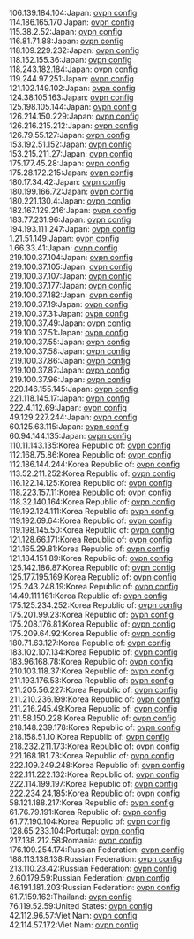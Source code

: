 106.139.184.104:Japan: [ovpn config](vpn/106_139_184_104.ovpn)  
114.186.165.170:Japan: [ovpn config](vpn/114_186_165_170.ovpn)  
115.38.2.52:Japan: [ovpn config](vpn/115_38_2_52.ovpn)  
116.81.71.88:Japan: [ovpn config](vpn/116_81_71_88.ovpn)  
118.109.229.232:Japan: [ovpn config](vpn/118_109_229_232.ovpn)  
118.152.155.36:Japan: [ovpn config](vpn/118_152_155_36.ovpn)  
118.243.182.184:Japan: [ovpn config](vpn/118_243_182_184.ovpn)  
119.244.97.251:Japan: [ovpn config](vpn/119_244_97_251.ovpn)  
121.102.149.102:Japan: [ovpn config](vpn/121_102_149_102.ovpn)  
124.38.105.163:Japan: [ovpn config](vpn/124_38_105_163.ovpn)  
125.198.105.144:Japan: [ovpn config](vpn/125_198_105_144.ovpn)  
126.214.150.229:Japan: [ovpn config](vpn/126_214_150_229.ovpn)  
126.216.215.212:Japan: [ovpn config](vpn/126_216_215_212.ovpn)  
126.79.55.127:Japan: [ovpn config](vpn/126_79_55_127.ovpn)  
153.192.51.152:Japan: [ovpn config](vpn/153_192_51_152.ovpn)  
153.215.211.27:Japan: [ovpn config](vpn/153_215_211_27.ovpn)  
175.177.45.28:Japan: [ovpn config](vpn/175_177_45_28.ovpn)  
175.28.172.215:Japan: [ovpn config](vpn/175_28_172_215.ovpn)  
180.17.34.42:Japan: [ovpn config](vpn/180_17_34_42.ovpn)  
180.199.166.72:Japan: [ovpn config](vpn/180_199_166_72.ovpn)  
180.221.130.4:Japan: [ovpn config](vpn/180_221_130_4.ovpn)  
182.167.129.216:Japan: [ovpn config](vpn/182_167_129_216.ovpn)  
183.77.231.96:Japan: [ovpn config](vpn/183_77_231_96.ovpn)  
194.193.111.247:Japan: [ovpn config](vpn/194_193_111_247.ovpn)  
1.21.51.149:Japan: [ovpn config](vpn/1_21_51_149.ovpn)  
1.66.33.41:Japan: [ovpn config](vpn/1_66_33_41.ovpn)  
219.100.37.104:Japan: [ovpn config](vpn/219_100_37_104.ovpn)  
219.100.37.105:Japan: [ovpn config](vpn/219_100_37_105.ovpn)  
219.100.37.107:Japan: [ovpn config](vpn/219_100_37_107.ovpn)  
219.100.37.177:Japan: [ovpn config](vpn/219_100_37_177.ovpn)  
219.100.37.182:Japan: [ovpn config](vpn/219_100_37_182.ovpn)  
219.100.37.19:Japan: [ovpn config](vpn/219_100_37_19.ovpn)  
219.100.37.31:Japan: [ovpn config](vpn/219_100_37_31.ovpn)  
219.100.37.49:Japan: [ovpn config](vpn/219_100_37_49.ovpn)  
219.100.37.51:Japan: [ovpn config](vpn/219_100_37_51.ovpn)  
219.100.37.55:Japan: [ovpn config](vpn/219_100_37_55.ovpn)  
219.100.37.58:Japan: [ovpn config](vpn/219_100_37_58.ovpn)  
219.100.37.86:Japan: [ovpn config](vpn/219_100_37_86.ovpn)  
219.100.37.87:Japan: [ovpn config](vpn/219_100_37_87.ovpn)  
219.100.37.96:Japan: [ovpn config](vpn/219_100_37_96.ovpn)  
220.146.155.145:Japan: [ovpn config](vpn/220_146_155_145.ovpn)  
221.118.145.17:Japan: [ovpn config](vpn/221_118_145_17.ovpn)  
222.4.112.69:Japan: [ovpn config](vpn/222_4_112_69.ovpn)  
49.129.227.244:Japan: [ovpn config](vpn/49_129_227_244.ovpn)  
60.125.63.115:Japan: [ovpn config](vpn/60_125_63_115.ovpn)  
60.94.144.135:Japan: [ovpn config](vpn/60_94_144_135.ovpn)  
110.11.143.135:Korea Republic of: [ovpn config](vpn/110_11_143_135.ovpn)  
112.168.75.86:Korea Republic of: [ovpn config](vpn/112_168_75_86.ovpn)  
112.186.144.244:Korea Republic of: [ovpn config](vpn/112_186_144_244.ovpn)  
113.52.211.252:Korea Republic of: [ovpn config](vpn/113_52_211_252.ovpn)  
116.122.14.125:Korea Republic of: [ovpn config](vpn/116_122_14_125.ovpn)  
118.223.157.11:Korea Republic of: [ovpn config](vpn/118_223_157_11.ovpn)  
118.32.140.164:Korea Republic of: [ovpn config](vpn/118_32_140_164.ovpn)  
119.192.124.111:Korea Republic of: [ovpn config](vpn/119_192_124_111.ovpn)  
119.192.69.64:Korea Republic of: [ovpn config](vpn/119_192_69_64.ovpn)  
119.198.145.50:Korea Republic of: [ovpn config](vpn/119_198_145_50.ovpn)  
121.128.66.171:Korea Republic of: [ovpn config](vpn/121_128_66_171.ovpn)  
121.165.29.81:Korea Republic of: [ovpn config](vpn/121_165_29_81.ovpn)  
121.184.151.89:Korea Republic of: [ovpn config](vpn/121_184_151_89.ovpn)  
125.142.186.87:Korea Republic of: [ovpn config](vpn/125_142_186_87.ovpn)  
125.177.195.169:Korea Republic of: [ovpn config](vpn/125_177_195_169.ovpn)  
125.243.248.19:Korea Republic of: [ovpn config](vpn/125_243_248_19.ovpn)  
14.49.111.161:Korea Republic of: [ovpn config](vpn/14_49_111_161.ovpn)  
175.125.234.252:Korea Republic of: [ovpn config](vpn/175_125_234_252.ovpn)  
175.201.99.23:Korea Republic of: [ovpn config](vpn/175_201_99_23.ovpn)  
175.208.176.81:Korea Republic of: [ovpn config](vpn/175_208_176_81.ovpn)  
175.209.64.92:Korea Republic of: [ovpn config](vpn/175_209_64_92.ovpn)  
180.71.63.127:Korea Republic of: [ovpn config](vpn/180_71_63_127.ovpn)  
183.102.107.134:Korea Republic of: [ovpn config](vpn/183_102_107_134.ovpn)  
183.96.168.78:Korea Republic of: [ovpn config](vpn/183_96_168_78.ovpn)  
210.103.118.37:Korea Republic of: [ovpn config](vpn/210_103_118_37.ovpn)  
211.193.176.53:Korea Republic of: [ovpn config](vpn/211_193_176_53.ovpn)  
211.205.56.227:Korea Republic of: [ovpn config](vpn/211_205_56_227.ovpn)  
211.210.236.199:Korea Republic of: [ovpn config](vpn/211_210_236_199.ovpn)  
211.216.245.49:Korea Republic of: [ovpn config](vpn/211_216_245_49.ovpn)  
211.58.150.228:Korea Republic of: [ovpn config](vpn/211_58_150_228.ovpn)  
218.148.239.178:Korea Republic of: [ovpn config](vpn/218_148_239_178.ovpn)  
218.158.51.10:Korea Republic of: [ovpn config](vpn/218_158_51_10.ovpn)  
218.232.211.173:Korea Republic of: [ovpn config](vpn/218_232_211_173.ovpn)  
221.168.181.73:Korea Republic of: [ovpn config](vpn/221_168_181_73.ovpn)  
222.109.249.248:Korea Republic of: [ovpn config](vpn/222_109_249_248.ovpn)  
222.111.222.132:Korea Republic of: [ovpn config](vpn/222_111_222_132.ovpn)  
222.114.199.197:Korea Republic of: [ovpn config](vpn/222_114_199_197.ovpn)  
222.234.24.185:Korea Republic of: [ovpn config](vpn/222_234_24_185.ovpn)  
58.121.188.217:Korea Republic of: [ovpn config](vpn/58_121_188_217.ovpn)  
61.76.79.191:Korea Republic of: [ovpn config](vpn/61_76_79_191.ovpn)  
61.77.190.104:Korea Republic of: [ovpn config](vpn/61_77_190_104.ovpn)  
128.65.233.104:Portugal: [ovpn config](vpn/128_65_233_104.ovpn)  
217.138.212.58:Romania: [ovpn config](vpn/217_138_212_58.ovpn)  
176.109.254.174:Russian Federation: [ovpn config](vpn/176_109_254_174.ovpn)  
188.113.138.138:Russian Federation: [ovpn config](vpn/188_113_138_138.ovpn)  
213.110.23.42:Russian Federation: [ovpn config](vpn/213_110_23_42.ovpn)  
2.60.179.59:Russian Federation: [ovpn config](vpn/2_60_179_59.ovpn)  
46.191.181.203:Russian Federation: [ovpn config](vpn/46_191_181_203.ovpn)  
61.7.159.162:Thailand: [ovpn config](vpn/61_7_159_162.ovpn)  
76.119.52.59:United States: [ovpn config](vpn/76_119_52_59.ovpn)  
42.112.96.57:Viet Nam: [ovpn config](vpn/42_112_96_57.ovpn)  
42.114.57.172:Viet Nam: [ovpn config](vpn/42_114_57_172.ovpn)  
